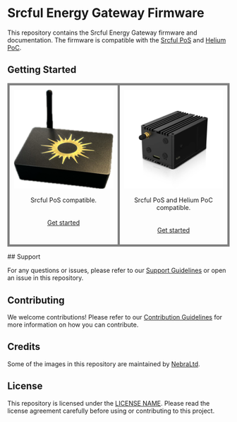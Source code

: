 # Srcful Energy Gateway Firmware

This repository contains the Srcful Energy Gateway firmware and documentation. The firmware is compatible with the [Srcful PoS](https://docs.srcful.io/getting-started/using#proof-of-source) and [Helium PoC](https://docs.helium.com/iot/proof-of-coverage/).

## Getting Started
<div align="center" width="100%">
<center>
  <table style="border-collapse: collapse" width="150%">
    <tr>
      <td
        valign="top"
        width="50%"
        style="border: 5px solid grey; padding: 10px"
      >
        <center>
          <img
            src="resources/egw.png"
            alt="Srcful Gateway"
            style="width=50% height=50%"
          /><br />
          <p align="center">
            Srcful PoS compatible.<br /><br /><br />
            <a href="diy.md">Get started</a>
          </p>
        </center>
      </td>
      <td
        valign="top"
        width="50%"
        style="border: 5px solid grey; padding: 10px"
      >
        <center>
          <img
            src="resources/rak.png"
            alt="RAK Hotspot V2"
            style="width=50% height=50%"
          /><br />
          <p align="center">
            Srcful PoS and Helium PoC compatible.<br /><br /><br />
            <a href="diy-oss.md">Get started</a>
          </p>
        </center>
      </td>
    </tr>
  </table>
</center>
</div>
## Support

For any questions or issues, please refer to our [Support Guidelines](#) or open an issue in this repository.

## Contributing

We welcome contributions! Please refer to our [Contribution Guidelines](#) for more information on how you can contribute.

## Credits

Some of the images in this repository are maintained by [NebraLtd](https://github.com/NebraLtd/helium-miner-software).

## License

This repository is licensed under the [LICENSE NAME](#). Please read the license agreement carefully before using or contributing to this project.
